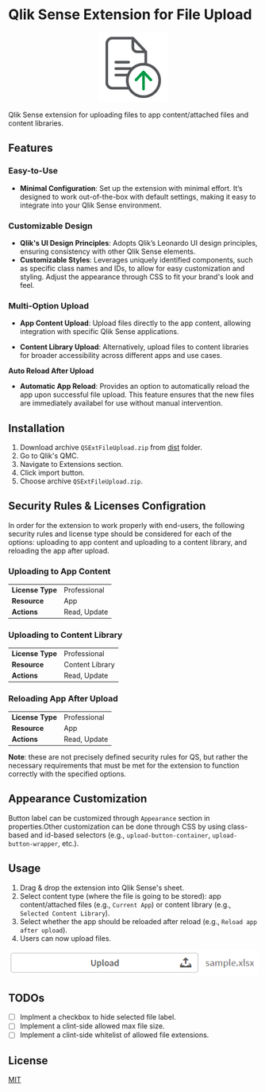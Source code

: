 # Qlik Sense Extension for File Upload 
<p align="center">
  <img src="src/icon.png" alt="Icon" />
</p>
Qlik Sense extension for uploading files to app content/attached files and content libraries.

## Features
### Easy-to-Use
* **Minimal Configuration**: Set up the extension with minimal effort. It’s designed to work out-of-the-box with default settings, making it easy to integrate into your Qlik Sense environment.

### Customizable Design
* **Qlik's UI Design Principles**: Adopts Qlik’s Leonardo UI design principles, ensuring consistency with other Qlik Sense elements.
* **Customizable Styles**: Leverages uniquely identified components, such as specific class names and IDs, to allow for easy customization and styling. Adjust the appearance through CSS to fit your brand's look and feel.

### Multi-Option Upload
* **App Content Upload**: Upload files directly to the app content, allowing integration with specific Qlik Sense applications.

* **Content Library Upload**: Alternatively, upload files to content libraries for broader accessibility across different apps and use cases.

**Auto Reload After Upload**
* **Automatic App Reload**: Provides an option to automatically reload the app upon successful file upload. This feature ensures that the new files are immediately availabel for use without manual intervention.

## Installation

1. Download archive `QSExtFileUpload.zip` from [dist](https://github.com/MohannedA/Qlik-Sense-File-Upload-Extension/tree/main/dist) folder.
2. Go to Qlik's QMC.
3. Navigate to Extensions section.
4. Click import button.
5. Choose archive `QSExtFileUpload.zip`.

## Security Rules & Licenses Configration
In order for the extension to work properly with end-users, the following security rules and license type should be considered for each of the options: uploading to app content and uploading to a content library, and reloading the app after upload. 
### Uploading to App Content
|  |  |
|------------------|---------------|
| **License Type** |Professional   |
| **Resource**     | App          |
| **Actions**      | Read, Update  |

### Uploading to Content Library
|  |  |
|------------------|---------------|
| **License Type** |Professional   |
| **Resource**     | Content Library          |
| **Actions**      | Read, Update  |

### Reloading App After Upload
|  |  |
|------------------|---------------|
| **License Type** |Professional   |
| **Resource**     | App          |
| **Actions**      | Read, Update  |

**Note**: these are not precisely defined security rules for QS, but rather the necessary requirements that must be met for the extension to function correctly with the specified options.

## Appearance Customization
Button label can be customized through `Appearance` section in properties.Other customization can be done through CSS by using class-based and id-based selectors (e.g., `upload-button-container`, `upload-button-wrapper`, etc.).  

## Usage
1. Drag & drop the extension into Qlik Sense's sheet.
2. Select content type (where the file is going to be stored): app content/attached files (e.g., `Current App`) or content library (e.g., `Selected Content Library`). 
3. Select whether the app should be reloaded after reload (e.g., `Reload app after upload`).
4. Users can now upload files.

![Screenshot](screenshot.png) 

## TODOs
- [ ] Implment a checkbox to hide selected file label. 
- [ ] Implement a clint-side allowed max file size. 
- [ ] Implement a clint-side whitelist of allowed file extensions. 
## License
[MIT](https://choosealicense.com/licenses/mit/)